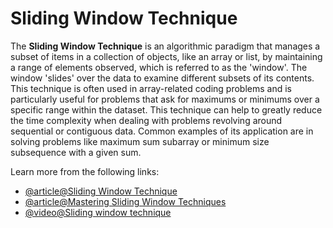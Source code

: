 # Sliding Window Technique

The **Sliding Window Technique** is an algorithmic paradigm that manages a subset of items in a collection of objects, like an array or list, by maintaining a range of elements observed, which is referred to as the 'window'. The window 'slides' over the data to examine different subsets of its contents. This technique is often used in array-related coding problems and is particularly useful for problems that ask for maximums or minimums over a specific range within the dataset. This technique can help to greatly reduce the time complexity when dealing with problems revolving around sequential or contiguous data. Common examples of its application are in solving problems like maximum sum subarray or minimum size subsequence with a given sum.

Learn more from the following links:

- [@article@Sliding Window Technique](https://www.geeksforgeeks.org/window-sliding-technique/)
- [@article@Mastering Sliding Window Techniques](https://medium.com/@rishu__2701/mastering-sliding-window-techniques-48f819194fd7)
- [@video@Sliding window technique](https://www.youtube.com/watch?v=p-ss2JNynmw)

